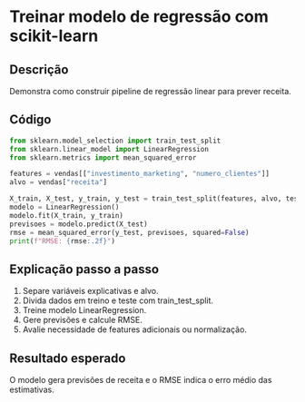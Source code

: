 # Treinar modelo de regressão com scikit-learn

## Descrição
Demonstra como construir pipeline de regressão linear para prever receita.

## Código
```python
from sklearn.model_selection import train_test_split
from sklearn.linear_model import LinearRegression
from sklearn.metrics import mean_squared_error

features = vendas[["investimento_marketing", "numero_clientes"]]
alvo = vendas["receita"]

X_train, X_test, y_train, y_test = train_test_split(features, alvo, test_size=0.2, random_state=42)
modelo = LinearRegression()
modelo.fit(X_train, y_train)
previsoes = modelo.predict(X_test)
rmse = mean_squared_error(y_test, previsoes, squared=False)
print(f"RMSE: {rmse:.2f}")
```

## Explicação passo a passo
1. Separe variáveis explicativas e alvo.
2. Divida dados em treino e teste com train_test_split.
3. Treine modelo LinearRegression.
4. Gere previsões e calcule RMSE.
5. Avalie necessidade de features adicionais ou normalização.

## Resultado esperado
O modelo gera previsões de receita e o RMSE indica o erro médio das estimativas.
